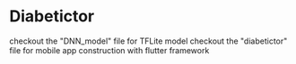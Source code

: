 # Diabetictor

checkout the "DNN_model" file for TFLite model
checkout the "diabetictor" file for mobile app construction with flutter framework
